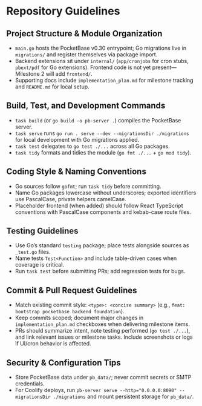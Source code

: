 # Repository Guidelines

## Project Structure & Module Organization
- `main.go` hosts the PocketBase v0.30 entrypoint; Go migrations live in `migrations/` and register themselves via package import.
- Backend extensions sit under `internal/` (`app/cronjobs` for cron stubs, `pbext/pdf` for Go extensions). Frontend code is not yet present—Milestone 2 will add `frontend/`.
- Supporting docs include `implementation_plan.md` for milestone tracking and `README.md` for local setup.

## Build, Test, and Development Commands
- `task build` (or `go build -o pb-server .`) compiles the PocketBase server.
- `task serve` runs `go run . serve --dev --migrationsDir ./migrations` for local development with Go migrations applied.
- `task test` delegates to `go test ./...` across all Go packages.
- `task tidy` formats and tidies the module (`go fmt ./...` + `go mod tidy`).

## Coding Style & Naming Conventions
- Go sources follow `gofmt`; run `task tidy` before committing.
- Name Go packages lowercase without underscores; exported identifiers use PascalCase, private helpers camelCase.
- Placeholder frontend (when added) should follow React TypeScript conventions with PascalCase components and kebab-case route files.

## Testing Guidelines
- Use Go’s standard `testing` package; place tests alongside sources as `_test.go` files.
- Name tests `Test<Function>` and include table-driven cases when coverage is critical.
- Run `task test` before submitting PRs; add regression tests for bugs.

## Commit & Pull Request Guidelines
- Match existing commit style: `<type>: <concise summary>` (e.g., `feat: bootstrap pocketbase backend foundation`).
- Keep commits scoped; document major changes in `implementation_plan.md` checkboxes when delivering milestone items.
- PRs should summarize intent, note testing performed (`go test ./...`), and link relevant issues or milestone tasks. Include screenshots or logs if UI/cron behavior is affected.

## Security & Configuration Tips
- Store PocketBase data under `pb_data/`; never commit secrets or SMTP credentials.
- For Coolify deploys, run `pb-server serve --http="0.0.0.0:8090" --migrationsDir ./migrations` and mount persistent storage for `pb_data/`.
